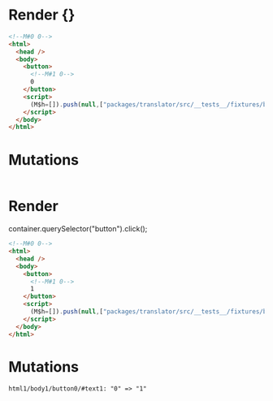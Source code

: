 # Render {}
```html
<!--M#0 0-->
<html>
  <head />
  <body>
    <button>
      <!--M#1 0-->
      0
    </button>
    <script>
      (M$h=[]).push(null,["packages/translator/src/__tests__/fixtures/basic-handler-refless/template.marko_0",0,])
    </script>
  </body>
</html>
```

# Mutations
```

```


# Render 
container.querySelector("button").click();

```html
<!--M#0 0-->
<html>
  <head />
  <body>
    <button>
      <!--M#1 0-->
      1
    </button>
    <script>
      (M$h=[]).push(null,["packages/translator/src/__tests__/fixtures/basic-handler-refless/template.marko_0",0,])
    </script>
  </body>
</html>
```

# Mutations
```
html1/body1/button0/#text1: "0" => "1"
```